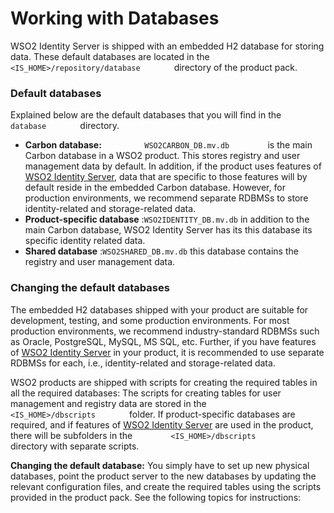 # Working with Databases

WSO2 Identity Server is shipped with an embedded H2 database for storing
data. These default databases are located in the
`         <IS_HOME>/repository/database        ` directory of the
product pack.

### Default databases

Explained below are the default databases that you will find in the
`         database        ` directory.

-   **Carbon database:** `          WSO2CARBON_DB.mv.db         ` is the
    main Carbon database in a WSO2 product. This stores registry and
    user management data by default. In addition, if the product uses
    features of [WSO2 Identity
    Server](http://wso2.com/products/identity-server/),
    data that are specific to those features will by default reside in the
    embedded Carbon database. However, for production environments, we
    recommend separate RDBMSs to store identity-related and
    storage-related data.
-   **Product-specific database** :`WSO2IDENTITY_DB.mv.db` in addition to the main Carbon
    database, WSO2 Identity Server has its this database its specific identity related data.
-   **Shared database** :`WSO2SHARED_DB.mv.db` this database contains the registry and
    user management data.

### Changing the default databases

The embedded H2 databases shipped with your product are suitable for
development, testing, and some production environments. For most
production environments, we recommend industry-standard RDBMSs such as
Oracle, PostgreSQL, MySQL, MS SQL, etc. Further, if you have features of
[WSO2 Identity Server](http://wso2.com/products/identity-server/)
in your product, it is recommended to use separate RDBMSs for each,
i.e., identity-related and storage-related data.

WSO2 products are shipped with scripts for creating the required tables
in all the required databases: The scripts for creating tables for user
management and registry data are stored in the
`         <IS_HOME>/dbscripts        ` folder. If product-specific
databases are required, and if features of [WSO2 Identity
Server](http://wso2.com/products/identity-server/) are used in the
product, there will be subfolders in the
`         <IS_HOME>/dbscripts        ` directory with separate
scripts.

**Changing the default database:** You simply have to set up new
physical databases, point the product server to the new databases by
updating the relevant configuration files, and create the required
tables using the scripts provided in the product pack. See the following
topics for instructions:
